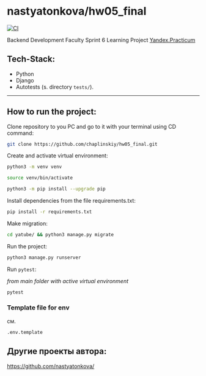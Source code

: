 # nastyatonkova/hw05_final

[![CI](https://github.com/yandex-praktikum/hw05_final/actions/workflows/python-app.yml/badge.svg?branch=master)](https://github.com/yandex-praktikum/hw05_final/actions/workflows/python-app.yml)

Backend Development Faculty Sprint 6 Learning Project [Yandex.Practicum](https://practicum.yandex.ru/backend-developer)

## Tech-Stack:
- Python
- Django
- Autotests (s. directory `tests/`).

---
## How to run the project:

Clone repository to you PC and go to it with your terminal using CD command:

```bash
git clone https://github.com/chaplinskiy/hw05_final.git
```

Create and activate virtual environment:

```bash
python3 -m venv venv
```

```bash
source venv/bin/activate
```

```bash
python3 -m pip install --upgrade pip
```

Install dependencies from the file requirements.txt:

```bash
pip install -r requirements.txt
```

Make migration:

```bash
cd yatube/ && python3 manage.py migrate
```

Run the project:

```bash
python3 manage.py runserver
```

Run `pytest`:

*from main folder with active virtual environment*
```bash
pytest
```

### Template file for env
см.
```bash
.env.template
```


## Другие проекты автора:
https://github.com/nastyatonkova/
